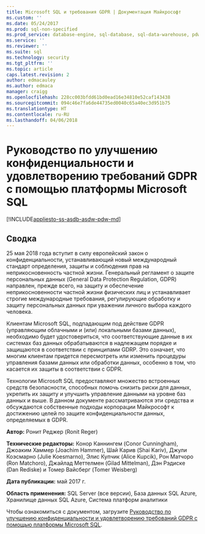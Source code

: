 ```yaml
---
title: Microsoft SQL и требования GDPR | Документация Майкрософт
ms.custom: ''
ms.date: 05/24/2017
ms.prod: sql-non-specified
ms.prod_service: database-engine, sql-database, sql-data-warehouse, pdw
ms.service: ''
ms.reviewer: ''
ms.suite: sql
ms.technology: security
ms.tgt_pltfrm: ''
ms.topic: article
caps.latest.revision: 2
author: edmacauley
ms.author: edmaca
manager: craigg
ms.openlocfilehash: 228cc003bfdd61bd0ead16e34810e52caf143438
ms.sourcegitcommit: 094c46e7fa6de44735ed0040c65a40ec3d951b75
ms.translationtype: HT
ms.contentlocale: ru-RU
ms.lasthandoff: 04/06/2018
---
```

# <a name="guide-to-enhancing-privacy-and-addressing-gdpr-requirements-with-the-microsoft-sql-platform"></a>Руководство по улучшению конфиденциальности и удовлетворению требований GDPR с помощью платформы Microsoft SQL
[!INCLUDE[appliesto-ss-asdb-asdw-pdw-md](../../includes/appliesto-ss-asdb-asdw-pdw-md.md)]

## <a name="summary"></a>Сводка
25 мая 2018 года вступит в силу европейский закон о конфиденциальности, устанавливающий новый международный стандарт определения, защиты и соблюдения прав на неприкосновенность частной жизни. Генеральный регламент о защите персональных данных (General Data Protection Regulation, GDPR) направлен, прежде всего, на защиту и обеспечение неприкосновенности частной жизни физических лиц и устанавливает строгие международные требования, регулирующие обработку и защиту персональных данных при уважении личного выбора каждого человека. 

Клиентам Microsoft SQL, подпадающим под действие GDPR (управляющим облачными и (или) локальными базами данных), необходимо будет удостовериться, что соответствующие данные в их системах баз данных обрабатываются в надлежащем порядке и защищаются в соответствии с принципами GDRP. Это означает, что многим клиентам придется пересмотреть или изменить процедуры управления базами данных или обработки данных, особенно в том, что касается их защиты в соответствии с GDPR.

Технологии Microsoft SQL предоставляют множество встроенных средств безопасности, способных помочь снизить риски для данных, укрепить их защиту и улучшить управление данными на уровне баз данных и выше. В данном документе рассматриваются эти средства и обсуждаются собственные подходы корпорации Майкрософт к достижению целей по защите конфиденциальности данных, определяемых в GDPR.
   
  
**Автор:** Ронит Реджер (Ronit Reger)

**Технические редакторы:** Конор Каннингем (Conor Cunningham), 	Джоаким Хаммер (Joachim Hammer), Шай Карив (Shai Kariv), Джули Коэсмарно (Julie Koesmarno), Элис Купчик (Alice Kupcik), Рон Матчоро (Ron Matchoro), Джайлад Меттелмен (Gilad Mittelman), Дэн Рэдиске (Dan Rediske) и Томер Вайсберг (Tomer Weisberg) 
  
**Дата публикации:** май 2017 г.  
  
**Область применения:** SQL Server (все версии), База данных SQL Azure, Хранилище данных SQL Azure, Система платформ аналитики 
  
Чтобы ознакомиться с документом, загрузите [Руководство по улучшению конфиденциальности и удовлетворению требований GDPR с помощью платформы Microsoft SQL](http://download.microsoft.com/download/4/9/4/4948194B-A613-49ED-90A5-5144313549AB/microsoft-sql-and-the-gdpr.pdf).   

